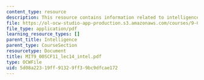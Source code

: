 ```yaml
---
content_type: resource
description: This resource contains information related to intelligence.
file: https://ol-ocw-studio-app-production.s3.amazonaws.com/courses/9-00sc-introduction-to-psychology-fall-2011/5d08a22319ff91329ff39bc9dfcae172_MIT9_00SCF11_lec14_intel.pdf
file_type: application/pdf
learning_resource_types: []
parent_title: Intelligence
parent_type: CourseSection
resourcetype: Document
title: MIT9_00SCF11_lec14_intel.pdf
type: OCWFile
uid: 5d08a223-19ff-9132-9ff3-9bc9dfcae172
---
```


